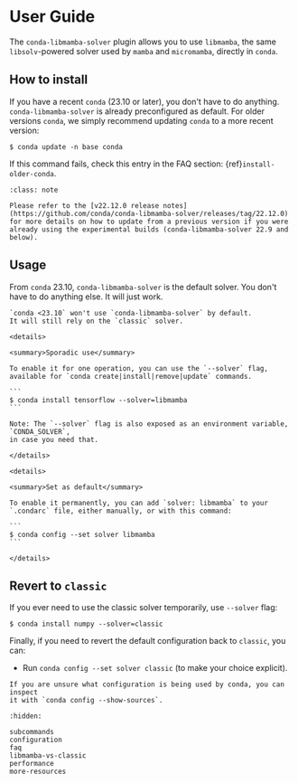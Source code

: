# User Guide

The `conda-libmamba-solver` plugin allows you to use `libmamba`, the same `libsolv`-powered solver used by `mamba` and `micromamba`, directly in `conda`.

## How to install

If you have a recent `conda` (23.10 or later), you don't have to do anything. `conda-libmamba-solver` is already preconfigured as default.
For older versions `conda`, we simply recommend updating `conda` to a more recent version:

```console
$ conda update -n base conda
```

If this command fails, check this entry in the FAQ section: {ref}`install-older-conda`.

```{admonition} Update from the experimental versions
:class: note

Please refer to the [v22.12.0 release notes](https://github.com/conda/conda-libmamba-solver/releases/tag/22.12.0) for more details on how to update from a previous version if you were already using the experimental builds (conda-libmamba-solver 22.9 and below).
```

## Usage

From `conda` 23.10, `conda-libmamba-solver` is the default solver. You don't have to do anything else. It will just work.


````{admonition} Usage with conda 23.9 and below
`conda <23.10` won't use `conda-libmamba-solver` by default.
It will still rely on the `classic` solver.

<details>

<summary>Sporadic use</summary>

To enable it for one operation, you can use the `--solver` flag, available for `conda create|install|remove|update` commands.

```
$ conda install tensorflow --solver=libmamba
```

Note: The `--solver` flag is also exposed as an environment variable, `CONDA_SOLVER`,
in case you need that.

</details>

<details>

<summary>Set as default</summary>

To enable it permanently, you can add `solver: libmamba` to your `.condarc` file, either manually, or with this command:

```
$ conda config --set solver libmamba
```

</details>
````

## Revert to `classic`

If you ever need to use the classic solver temporarily, use `--solver` flag:

```
$ conda install numpy --solver=classic
```

Finally, if you need to revert the default configuration back to `classic`, you can:

* Run `conda config --set solver classic` (to make your choice explicit).

```{admonition} Tip
If you are unsure what configuration is being used by conda, you can inspect
it with `conda config --show-sources`.
```

```{toctree}
:hidden:

subcommands
configuration
faq
libmamba-vs-classic
performance
more-resources
```
